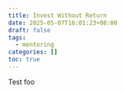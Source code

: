 ```yaml
---
title: Invest Without Return
date: 2025-05-07T16:01:23+08:00
draft: false
tags:
  - mentoring
categories: []
toc: true
---
```

Test
foo
